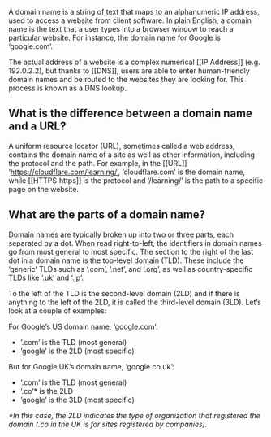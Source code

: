 A domain name is a string of text that maps to an alphanumeric IP address, used to access a website from client software. In plain English, a domain name is the text that a user types into a browser window to reach a particular website. For instance, the domain name for Google is ‘google.com’.

The actual address of a website is a complex numerical [[IP Address]] (e.g. 192.0.2.2), but thanks to [[DNS]], users are able to enter human-friendly domain names and be routed to the websites they are looking for. This process is known as a DNS lookup.

## What is the difference between a domain name and a URL?

A uniform resource locator (URL), sometimes called a web address, contains the domain name of a site as well as other information, including the protocol and the path. For example, in the [[URL]] ‘https://cloudflare.com/learning/’, ‘cloudflare.com’ is the domain name, while [[HTTPS|https]] is the protocol and ‘/learning/’ is the path to a specific page on the website.

## What are the parts of a domain name?

Domain names are typically broken up into two or three parts, each separated by a dot. When read right-to-left, the identifiers in domain names go from most general to most specific. The section to the right of the last dot in a domain name is the top-level domain (TLD). These include the ‘generic’ TLDs such as ‘.com’, ‘.net’, and ‘.org’, as well as country-specific TLDs like ‘.uk’ and ‘.jp’.

To the left of the TLD is the second-level domain (2LD) and if there is anything to the left of the 2LD, it is called the third-level domain (3LD). Let’s look at a couple of examples:

For Google’s US domain name, ‘google.com’:

- ’.com’ is the TLD (most general)
- ’google’ is the 2LD (most specific)

But for Google UK’s domain name, ‘google.co.uk’:

- ’.com’ is the TLD (most general)
- ’.co’* is the 2LD
- ’google’ is the 3LD (most specific)

_*In this case, the 2LD indicates the type of organization that registered the domain (.co in the UK is for sites registered by companies)._